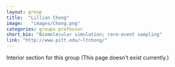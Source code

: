 ```yaml
---
layout: group
title:  "Lillian Chong"
image:   "images/Chong.png"
categories: groups professor
short_bio: "Biomolecular simulation; rare-event sampling"
link: "http://www.pitt.edu/~ltchong/"
---
```

Interior section for this group (This page doesn't exist currently.)
